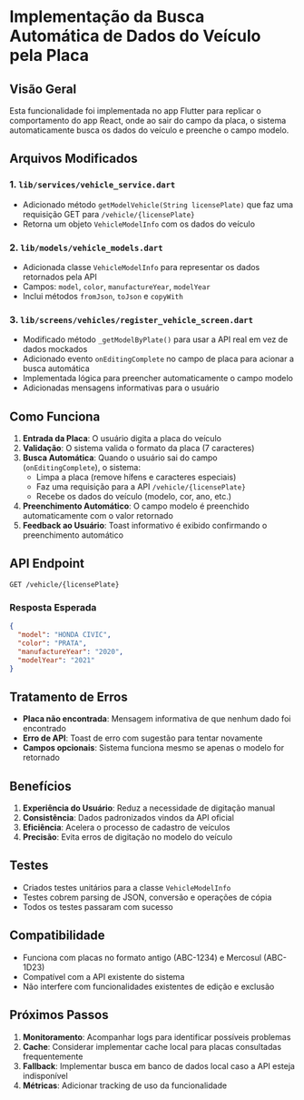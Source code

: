 # Implementação da Busca Automática de Dados do Veículo pela Placa

## Visão Geral

Esta funcionalidade foi implementada no app Flutter para replicar o comportamento do app React, onde ao sair do campo da placa, o sistema automaticamente busca os dados do veículo e preenche o campo modelo.

## Arquivos Modificados

### 1. `lib/services/vehicle_service.dart`
- Adicionado método `getModelVehicle(String licensePlate)` que faz uma requisição GET para `/vehicle/{licensePlate}`
- Retorna um objeto `VehicleModelInfo` com os dados do veículo

### 2. `lib/models/vehicle_models.dart`
- Adicionada classe `VehicleModelInfo` para representar os dados retornados pela API
- Campos: `model`, `color`, `manufactureYear`, `modelYear`
- Inclui métodos `fromJson`, `toJson` e `copyWith`

### 3. `lib/screens/vehicles/register_vehicle_screen.dart`
- Modificado método `_getModelByPlate()` para usar a API real em vez de dados mockados
- Adicionado evento `onEditingComplete` no campo de placa para acionar a busca automática
- Implementada lógica para preencher automaticamente o campo modelo
- Adicionadas mensagens informativas para o usuário

## Como Funciona

1. **Entrada da Placa**: O usuário digita a placa do veículo
2. **Validação**: O sistema valida o formato da placa (7 caracteres)
3. **Busca Automática**: Quando o usuário sai do campo (`onEditingComplete`), o sistema:
   - Limpa a placa (remove hífens e caracteres especiais)
   - Faz uma requisição para a API `/vehicle/{licensePlate}`
   - Recebe os dados do veículo (modelo, cor, ano, etc.)
4. **Preenchimento Automático**: O campo modelo é preenchido automaticamente com o valor retornado
5. **Feedback ao Usuário**: Toast informativo é exibido confirmando o preenchimento automático

## API Endpoint

```
GET /vehicle/{licensePlate}
```

### Resposta Esperada
```json
{
  "model": "HONDA CIVIC",
  "color": "PRATA",
  "manufactureYear": "2020",
  "modelYear": "2021"
}
```

## Tratamento de Erros

- **Placa não encontrada**: Mensagem informativa de que nenhum dado foi encontrado
- **Erro de API**: Toast de erro com sugestão para tentar novamente
- **Campos opcionais**: Sistema funciona mesmo se apenas o modelo for retornado

## Benefícios

1. **Experiência do Usuário**: Reduz a necessidade de digitação manual
2. **Consistência**: Dados padronizados vindos da API oficial
3. **Eficiência**: Acelera o processo de cadastro de veículos
4. **Precisão**: Evita erros de digitação no modelo do veículo

## Testes

- Criados testes unitários para a classe `VehicleModelInfo`
- Testes cobrem parsing de JSON, conversão e operações de cópia
- Todos os testes passaram com sucesso

## Compatibilidade

- Funciona com placas no formato antigo (ABC-1234) e Mercosul (ABC-1D23)
- Compatível com a API existente do sistema
- Não interfere com funcionalidades existentes de edição e exclusão

## Próximos Passos

1. **Monitoramento**: Acompanhar logs para identificar possíveis problemas
2. **Cache**: Considerar implementar cache local para placas consultadas frequentemente
3. **Fallback**: Implementar busca em banco de dados local caso a API esteja indisponível
4. **Métricas**: Adicionar tracking de uso da funcionalidade
